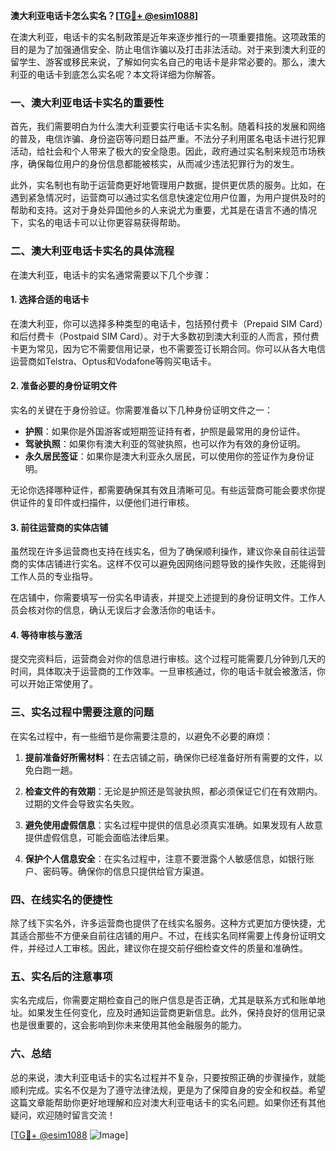 **澳大利亚电话卡怎么实名？[[TG💪+ @esim1088](https://t.me/s/esim1088)]**

在澳大利亚，电话卡的实名制政策是近年来逐步推行的一项重要措施。这项政策的目的是为了加强通信安全、防止电信诈骗以及打击非法活动。对于来到澳大利亚的留学生、游客或移民来说，了解如何实名自己的电话卡是非常必要的。那么，澳大利亚的电话卡到底怎么实名呢？本文将详细为你解答。

### 一、澳大利亚电话卡实名的重要性

首先，我们需要明白为什么澳大利亚要实行电话卡实名制。随着科技的发展和网络的普及，电信诈骗、身份盗窃等问题日益严重。不法分子利用匿名电话卡进行犯罪活动，给社会和个人带来了极大的安全隐患。因此，政府通过实名制来规范市场秩序，确保每位用户的身份信息都能被核实，从而减少违法犯罪行为的发生。

此外，实名制也有助于运营商更好地管理用户数据，提供更优质的服务。比如，在遇到紧急情况时，运营商可以通过实名信息快速定位用户位置，为用户提供及时的帮助和支持。这对于身处异国他乡的人来说尤为重要，尤其是在语言不通的情况下，实名的电话卡可以让你更容易获得帮助。

### 二、澳大利亚电话卡实名的具体流程

在澳大利亚，电话卡的实名通常需要以下几个步骤：

#### 1. 选择合适的电话卡

在澳大利亚，你可以选择多种类型的电话卡，包括预付费卡（Prepaid SIM Card）和后付费卡（Postpaid SIM Card）。对于大多数初到澳大利亚的人而言，预付费卡更为常见，因为它不需要信用记录，也不需要签订长期合同。你可以从各大电信运营商如Telstra、Optus和Vodafone等购买电话卡。

#### 2. 准备必要的身份证明文件

实名的关键在于身份验证。你需要准备以下几种身份证明文件之一：

- **护照**：如果你是外国游客或短期签证持有者，护照是最常用的身份证件。
- **驾驶执照**：如果你有澳大利亚的驾驶执照，也可以作为有效的身份证明。
- **永久居民签证**：如果你是澳大利亚永久居民，可以使用你的签证作为身份证明。

无论你选择哪种证件，都需要确保其有效且清晰可见。有些运营商可能会要求你提供证件的复印件或扫描件，以便他们进行审核。

#### 3. 前往运营商的实体店铺

虽然现在许多运营商也支持在线实名，但为了确保顺利操作，建议你亲自前往运营商的实体店铺进行实名。这样不仅可以避免因网络问题导致的操作失败，还能得到工作人员的专业指导。

在店铺中，你需要填写一份实名申请表，并提交上述提到的身份证明文件。工作人员会核对你的信息，确认无误后才会激活你的电话卡。

#### 4. 等待审核与激活

提交完资料后，运营商会对你的信息进行审核。这个过程可能需要几分钟到几天的时间，具体取决于运营商的工作效率。一旦审核通过，你的电话卡就会被激活，你可以开始正常使用了。

### 三、实名过程中需要注意的问题

在实名过程中，有一些细节是你需要注意的，以避免不必要的麻烦：

1. **提前准备好所需材料**：在去店铺之前，确保你已经准备好所有需要的文件，以免白跑一趟。
   
2. **检查文件的有效期**：无论是护照还是驾驶执照，都必须保证它们在有效期内。过期的文件会导致实名失败。

3. **避免使用虚假信息**：实名过程中提供的信息必须真实准确。如果发现有人故意提供虚假信息，可能会面临法律后果。

4. **保护个人信息安全**：在实名过程中，注意不要泄露个人敏感信息，如银行账户、密码等。确保你的信息只提供给官方渠道。

### 四、在线实名的便捷性

除了线下实名外，许多运营商也提供了在线实名服务。这种方式更加方便快捷，尤其适合那些不方便亲自前往店铺的用户。不过，在线实名同样需要上传身份证明文件，并经过人工审核。因此，建议你在提交前仔细检查文件的质量和准确性。

### 五、实名后的注意事项

实名完成后，你需要定期检查自己的账户信息是否正确，尤其是联系方式和账单地址。如果发生任何变化，应及时通知运营商更新信息。此外，保持良好的信用记录也是很重要的，这会影响到你未来使用其他金融服务的能力。

### 六、总结

总的来说，澳大利亚电话卡的实名过程并不复杂，只要按照正确的步骤操作，就能顺利完成。实名不仅是为了遵守法律法规，更是为了保障自身的安全和权益。希望这篇文章能帮助你更好地理解和应对澳大利亚电话卡的实名问题。如果你还有其他疑问，欢迎随时留言交流！

[[TG💪+ @esim1088](https://t.me/s/esim1088) ![Image](https://i.postimg.cc/4NQfJmqS/Snipaste-2025-05-13-00-14-12.png)]